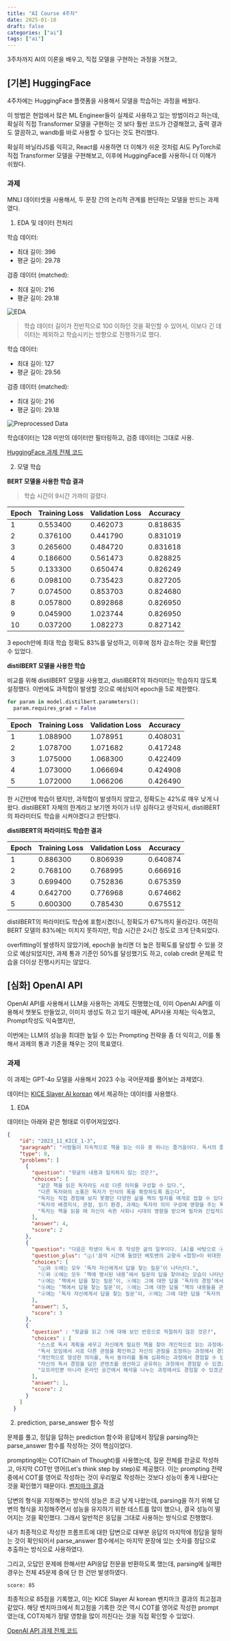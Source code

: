 ```yaml
---
title: "AI Course 4주차"
date: 2025-01-10
draft: false
categories: ["ai"]
tags: ["ai"]
---
```


3주차까지 AI의 이론을 배우고, 직접 모델을 구현하는 과정을 거쳤고,  


## [기본] HuggingFace

4주차에는 HuggingFace 플랫폼을 사용해서 모델을 학습하는 과정을 배웠다.  

이 방법은 현업에서 많은 ML Engineer들이 실제로 사용하고 있는 방법이라고 하는데, 확실히 직접 Transformer 모델을 구현하는 것 보다 훨씬 코드가 간결해졌고,
출력 결과도 깔끔하고, wandb를 바로 사용할 수 있다는 것도 편리했다.

확실히 바닐라JS를 익히고, React를 사용하면 더 이해가 쉬운 것처럼
AI도 PyTorch로 직접 Transformer 모델을 구현해보고, 이후에 HuggingFace를 사용하니 더 이해가 쉬웠다.

### 과제

MNLI 데이터셋을 사용해서, 두 문장 간의 논리적 관계를 판단하는 모델을 만드는 과제였다.  

1. EDA 및 데이터 전처리

학습 데이터:
- 최대 길이: 396
- 평균 길이: 29.78

검증 데이터 (matched):
- 최대 길이: 216
- 평균 길이: 29.18


![EDA](images/ai-course-w4-f1.png)

> 학습 데이터 길이가 전반적으로 100 이하인 것을 확인할 수 있어서, 이보다 긴 데이터는 제외하고 학습시키는 방향으로 진행하기로 했다.

학습 데이터:
- 최대 길이: 127
- 평균 길이: 29.56

검증 데이터 (matched):
- 최대 길이: 216
- 평균 길이: 29.18

![Preprocessed Data](images/ai-course-w4-f2.png)

학습데이터는 128 미만의 데이터만 필터링하고, 검증 데이터는 그대로 사용.

[HuggingFace 과제 전체 코드](https://github.com/teacherSsamko/DL-study/blob/main/%08w4_1.ipynb)


2. 모델 학습

**BERT 모델을 사용한 학습 결과**

> 학습 시간이 9시간 가까이 걸렸다.

| Epoch | Training Loss | Validation Loss | Accuracy |
|-------|--------------|-----------------|-----------|
| 1 | 0.553400 | 0.462073 | 0.818635 |
| 2 | 0.376100 | 0.441790 | 0.831019 |
| 3 | 0.265600 | 0.484720 | 0.831618 |
| 4 | 0.186600 | 0.561473 | 0.828825 |
| 5 | 0.133300 | 0.650474 | 0.826249 |
| 6 | 0.098100 | 0.735423 | 0.827205 |
| 7 | 0.074500 | 0.853703 | 0.824680 |
| 8 | 0.057800 | 0.892868 | 0.826950 |
| 9 | 0.045900 | 1.023744 | 0.826950 |
| 10 | 0.037200 | 1.082273 | 0.827142 |

3 epoch만에 최대 학습 정확도 83%를 달성하고, 이후에 점차 감소하는 것을 확인할 수 있었다.

**distilBERT 모델을 사용한 학습**

비교를 위해 distilBERT 모델을 사용했고, distilBERT의 파라미터는 학습하지 않도록 설정했다. 이번에도 과적합이 발생할 것으로 예상되어 epoch을 5로 제한했다.

```python
for param in model.distilbert.parameters():
  param.requires_grad = False
```

| Epoch | Training Loss | Validation Loss | Accuracy |
|-------|--------------|-----------------|-----------|
| 1 | 1.088900 | 1.078951 | 0.408031 |
| 2 | 1.078700 | 1.071682 | 0.417248 |
| 3 | 1.075000 | 1.068300 | 0.422409 |
| 4 | 1.073000 | 1.066694 | 0.424908 |
| 5 | 1.072000 | 1.066206 | 0.426490 |

한 시간만에 학습이 됐지만, 과적합이 발생하지 않았고, 정확도는 42%로 매우 낮게 나왔다. distilBERT 자체의 한계라고 보기엔 차이가 너무 심하다고 생각되서, distilBERT의 파라미터도 학습을 시켜야겠다고 판단했다.

**distilBERT의 파라미터도 학습한 결과**

| Epoch | Training Loss | Validation Loss | Accuracy |
|-------|--------------|-----------------|-----------|
| 1 | 0.886300 | 0.806939 | 0.640874 |
| 2 | 0.768100 | 0.768995 | 0.666916 |
| 3 | 0.699400 | 0.752836 | 0.675359 |
| 4 | 0.642700 | 0.776968 | 0.674662 |
| 5 | 0.600300 | 0.785430 | 0.675512 |

distilBERT의 파라미터도 학습에 포함시켰더니, 정확도가 67%까지 올라갔다. 여전히 BERT 모델의 83%에는 미치지 못하지만, 학습 시간은 2시간 정도로 크게 단축되었다.

overfitting이 발생하지 않았기에, epoch을 늘리면 더 높은 정확도를 달성할 수 있을 것으로 예상되었지만, 과제 통과 기준인 50%를 달성했기도 하고, colab credit 문제로 학습을 더이상 진행시키지는 않았다.



## [심화] OpenAI API

OpenAI API를 사용해서 LLM을 사용하는 과제도 진행했는데, 이미 OpenAI API를 이용해서 챗봇도 만들었고, 이미지 생성도 하고 있기 때문에, API사용 자체는 익숙했고, Prompt작성도 익숙했지만,

이번에는 LLM의 성능을 최대한 높일 수 있는 Prompting 전략을 좀 더 익히고, 이를 통해서 과제의 통과 기준을 채우는 것이 목표였다.

### 과제

이 과제는 GPT-4o 모델을 사용해서 2023 수능 국어문제를 풀어보는 과제였다.


데이터는 [KICE Slayer AI korean](https://github.com/NomaDamas/KICE_slayer_AI_Korean) 에서 제공하는 데이터를 사용했다.


1. EDA

데이터는 아래와 같은 형태로 이루어져있었다.

```json
{
    "id": "2023_11_KICE_1-3",
    "paragraph": "사람들이 지속적으로 책을 읽는 이유 중 하나는 즐거움이다. 독서의 즐거움에는 여러 가지가 있겠지만 그 중심에는 ‘소통의 즐거움’이 있다.독자는 독서를 통해 책과 소통하는 즐거움을 경험한다. 독서는필자와 간접적으로 대화하는 소통 행위이다. 독자는 자신이 속한사회나 시대의 영향 아래 필자가 속해 있거나 드러내고자 하는 사회나 시대를 경험한다. 직접 경험하지 못했던 다양한 삶을 필자를 매개로 만나고 이해하면서 독자는 더 넓은 시야로 세계를바라볼 수 있다. 이때 같은 책을 읽은 독자라도 독자의 배경지식이나 관점 등의 독자 요인, 읽기 환경이나 과제 등의 상황 요인이 다르므로, 필자가 보여 주는 세계를 그대로 수용하지 않고 저마다 소통 과정에서 다른 의미를 구성할 수 있다.[A] (이러한 소통은 독자가 책의 내용에 대해 질문하고 답을 찾아내는 과정에서 가능해진다. 독자는 책에서 답을 찾는 질문, 독자 자신에게서 답을 찾는 질문 등을 제기할 수 있다. 전자의 경우 책에 명시된 내용에서 답을 발견할 수 있고, 책의 내용들을 관계 지으며 답에 해당하는 내용을 스스로 구성할 수도 있다. 또한 후자의 경우 책에는 없는 독자의 경험에서 답을 찾을 수 있다. 이런 질문들을 풍부히 생성하고 주체적으로 답을 찾을 때 소통의 즐거움은 더 커진다.)한편 독자는 ㉠ (다른 독자와 소통하는 즐거움을 경험할 수도 있다.) 책과의 소통을 통해 개인적으로 형성한 의미를 독서 모임이나 독서 동아리 등에서 다른 독자들과 나누는 일이 이에 해당한다. 비슷한 해석에 서로 공감하며 기존 인식을 강화하거나 관점의 차이를 확인하고 기존 인식을 조정하는 과정에서, 독자는자신의 인식을 심화 확장할 수 있다. 최근 소통 공간이 온라인으로 확대되면서 독서를 통해 다른 독자들과 소통하며 즐거움을누리는 양상이 더 다양해지고 있다. 자신의 독서 경험을 담은 글이나 동영상을 생산 공유함으로써, 책을 읽지 않은 타인이 책과 소통하도록 돕는 것도 책을 통한 소통의 즐거움을 나누는 일이다.",
    "type": 0,
    "problems": [
      {
        "question": "윗글의 내용과 일치하지 않는 것은?",
        "choices": [
          "같은 책을 읽은 독자라도 서로 다른 의미를 구성할 수 있다.",
          "다른 독자와의 소통은 독자가 인식의 폭을 확장하도록 돕는다",
          "독자는 직접 경험해 보지 못했던 다양한 삶을 책의 필자를 매개로 접할 수 있다.",
          "독자의 배경지식, 관점, 읽기 환경, 과제는 독자의 의미 구성에 영향을 주는 독자 요인이다.",
          "독자는 책을 읽을 때 자신이 속한 사회나 시대의 영향을 받으며 필자와 간접적으로 대화한다"
        ],
        "answer": 4,
        "score": 2
      },
      {
        "question": "다음은 학생이 독서 후 작성한 글의 일부이다. [A]를 바탕으로 ⓐ～ⓔ를 이해한 내용으로 가장 적절한 것은?",
        "question_plus": "ⓐ('음악 시간에 들었던 베토벤의 교향곡 <합창>이 위대한 작품인 이유는 무엇일까?'하는 생각)에, 베토벤에 대한 책을 빌렸다. 책에서는 기약만으로 구성됐던 교향곡에 성악을 결합헤 개성을 드러냈다는 점에서 ⓑ(이 곡이 낭만주의 음악의 특징을 보여 준다고 했다.) <합창>을 해설한 부분에 이어, 베토벤의 생애에 관한 뒷부분도 읽었는데, ⓒ(이 내용들을 종합해, 절망적 상황에서도 열정적으로 자신이 좋아하는 일을 했기에 교향곡 구성의 새로움을 보여 준 명작이 탄생했음을 알게 됐다.) 이후 ⓓ(내가 진정으로 좋아하는 일이 무엇인지 나에게 묻게 되었다.) ⓔ(글 쓰는 일에서 가장 큰 행복을 느꼈던 나를 발견)할 수 있었고, 나도 어떤 상황에서든 좋아하는 일을 계속해야겠다고 생각했다.",
        "choices": [
          "ⓐ와 ⓑ에는 모두 ‘독자 자신에게서 답을 찾는 질문’이 나타난다.",
          "ⓒ와 ⓓ에는 모두 ‘책에 명시된 내용’에서 질문의 답을 찾아내는 모습이 나타난다.",
          "ⓐ에는 ‘책에서 답을 찾는 질문’이, ⓔ에는 그에 대한 답을 ‘독자의 경험’에서 찾아내는 모습이 나타난다.",
          "ⓑ에는 ‘책에서 답을 찾는 질문’이, ⓒ에는 그에 대한 답을 ‘책의 내용들을 관계 지으며’ 찾아내는 모습이 나타난다.",
          "ⓓ에는 ‘독자 자신에게서 답을 찾는 질문’이, ⓔ에는 그에 대한 답을 ‘독자의 경험’에서 찾아내는 모습이 나타난다."
        ],
        "answer": 5,
        "score": 3
      },
      {
        "question" : "윗글을 읽고 ㉠에 대해 보인 반응으로 적절하지 않은 것은?",
        "choices" : [
          "스스로 독서 계획을 세우고 자신에게 필요한 책을 찾아 개인적으로 읽는 과정에서 경험할 수 있겠군.",
          "독서 모임에서 서로 다른 관점을 확인하고 자신의 관점을 조정하는 과정에서 경험할 수 있겠군.",
          "개인적으로 형성한 의미를, 독서 동아리를 통해 심화하는 과정에서 경험할 수 있겠군.",
          "자신의 독서 경험을 담은 콘텐츠를 생산하고 공유하는 과정에서 경험할 수 있겠군.",
          "오프라인뿐 아니라 온라인 공간에서 해석을 나누는 과정에서도 경험할 수 있겠군."
        ],
        "answer": 1,
        "score": 2
      }
    ]
  }
```

2. prediction, parse_answer 함수 작성

문제를 풀고, 정답을 답하는 prediction 함수와 응답에서 정답을 parsing하는 parse_answer 함수를 작성하는 것이 핵심이었다.

prompting에는 COT(Chain of Thought)를 사용했는데, 질문 전체를 한글로 작성하고, 마지막 COT만 영어(Let's think step by step)로 제공했다. 이는 prompting 전략 중에서 COT를 영어로 작성하는 것이 우리말로 작성하는 것보다 성능이 좋게 나왔다는 것을 확인했기 때문이다. [벤치마크 결과](https://github.com/NomaDamas/KICE_slayer_AI_Korean/tree/master#vii-%EB%B2%A4%EC%B9%98%EB%A7%88%ED%81%AC-%EA%B2%B0%EA%B3%BC)

답변의 형식을 지정해주는 방식의 성능은 조금 낮게 나왔는데, parsing을 하기 위해 답변의 형식을 지정해주면서 성능을 유지하기 위한 테스트를 많이 했으나, 결국 성능이 떨어지는 것을 확인했다. 그래서 일반적은 응답을 그대로 사용하는 방식으로 진행했다.

내가 최종적으로 작성한 프롬프트에 대한 답변으로 대부분 응답의 마지막에 정답을 말하는 것이 확인되어서 parse_answer 함수에서는 마지막 문장에 있는 숫자를 정답으로 추출하는 방식으로 사용하였다.  

그리고, 오답인 문제에 한해서만 API응답 전문을 반환하도록 했는데, parsing에 실패한 경우는 전체 45문제 중에 단 한 건만 발생하였다. 

`score: 85`

최종적으로 85점을 기록했고, 이는 KICE Slayer AI korean 벤치마크 결과의 최고점과 같았다. 해당 벤치마크에서 최고점을 기록한 것은 역시 COT를 영어로 작성한 prompt였는데, COT자체가 정말 영향을 많이 끼친다는 것을 직접 확인할 수 있었다.

[OpenAI API 과제 전체 코드](https://github.com/teacherSsamko/DL-study/blob/main/w4_2.ipynb)